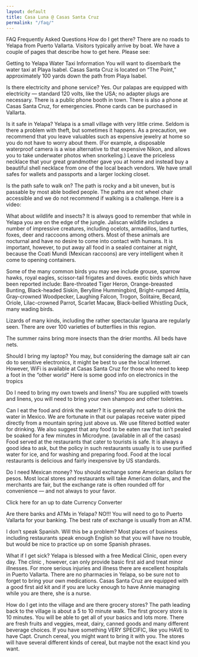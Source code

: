 ```yaml
---
layout: default
title: Casa Luna @ Casas Santa Cruz
permalink: "/faq/"
---
```



FAQ
Frequently Asked Questions
How do I get there?
There are no roads to Yelapa from Puerto Vallarta. Visitors typically arrive by boat. We have a couple of pages that describe how to get here. Please see:

Getting to Yelapa
Water Taxi Information
You will want to disembark the water taxi at Playa Isabel. Casas Santa Cruz is located on “The Point,” approximately 100 yards down the path from Playa Isabel.

Is there electricity and phone service?
Yes. Our palapas are equipped with electricity — standard 120 volts, like the USA; no adapter plugs are necessary.
There is a public phone booth in town. There is also a phone at Casas Santa Cruz, for emergencies. Phone cards can be purchased in Vallarta.

Is it safe in Yelapa?
Yelapa is a small village with very little crime. Seldom is there a problem with theft,  but sometimes it happens. As a precaution,  we recommend that you leave valuables such as expensive jewelry at home so you do not have to worry about them. (For example, a disposable waterproof camera is a wise alternative to that expensive Nikon, and allows you to take underwater photos when snorkeling.) Leave the priceless necklace that your great grandmother gave you at home and instead buy a beautiful shell necklace from one of the local beach vendors. We have small safes for wallets and passports and a larger locking closet.

Is the path safe to walk on?
The path is rocky and a bit uneven,  but is passable by most able bodied people. The paths are not wheel chair accessible and we do not recommend if walking is a challenge. Here is a video:



What about wildlife and insects?
It is always good to remember that while in Yelapa you are on the edge of the jungle. Jaliscan wildlife includes a number of impressive creatures, including ocelots, armadillos, land turtles, foxes, deer and raccoons among others.
Most of these animals are nocturnal and have no desire to come into contact with humans. It is important, however, to put away all food in a sealed container at night, because the Coati Mundi (Mexican raccoons) are very intelligent when it come to opening containers.

Some of the many common birds you may see include grouse, sparrow hawks, royal eagles, scissor-tail frigates and doves. exotic birds which have been reported include: Bare-throated Tiger Heron, Orange-breasted Bunting, Black-headed Siskin, Berylline Hummingbird, Bright-rumped Attila, Gray-crowned Woodpecker, Laughing Falcon, Trogon, Solitaire, Becard, Oriole, Lilac-crowned Parrot, Scarlet Macaw, Black-bellied Whistling Duck, many wading birds.

Lizards of many kinds, including the rather spectacular Iguana are regularly seen. There are over 100 varieties of  butterflies in this region.

The summer rains bring more insects than the drier months.  All beds have nets.

Should I bring my laptop?
You may, but considering the damage salt air can do to sensitive electronics, it might be best to use the local Internet. However, WiFi is available at Casas Santa Cruz for those who need to keep a foot in the “other world” Here is some good info on electronics in the tropics

Do I need to bring my own towels and linens?
You are supplied with towels and linens, you will need to bring your own shampoo and other toiletries.

Can I eat the food and drink the water?
It is generally not safe to drink the water in Mexico. We are fortunate in that our palapas receive water piped directly from a mountain spring just above us. We use filtered bottled water for drinking. We also suggest that any food to be eaten raw that isn’t pealed be soaked for a few minutes in Microdyne. (available in all of the casas) Food served at the restaurants that cater to tourists is safe. It is always a good idea to ask, but the policy in such restaurants usually is to use purified water for ice, and for washing and preparing food.
Food at the local restaurants is delicious and fairly inexpensive by US standards.

Do I need Mexican money?
You should exchange some American dollars for pesos. Most local stores and restaurants will take American dollars,
and the merchants are fair, but the exchange rate is often rounded off for convenience — and not always to your favor.

Click here for an up to date Currency Converter

Are there banks and ATMs in Yelapa?
NO!!!   You will need to go to Puerto Vallarta for your banking. The best rate of exchange is usually from an ATM.

I don’t speak Spanish. Will this be a problem?
Most places of business including restaurants speak enough English so that you will have no trouble, but would be nice to practice up on some Spanish phrases.

What if I get sick?
Yelapa is blessed with a free Medical Clinic, open every day. The clinic , however, can only provide basic first aid and treat minor illnesses.  For more serious injuries and illness there are excellent hospitals in Puerto Vallarta. There are no pharmacies in Yelapa, so be sure not to forget to bring your own medications.  Casas Santa Cruz are equipped with a good first aid kit and if you are lucky enough to have Annie managing while you are there, she is a nurse.

How do I get into the village and are there grocery stores?
The path leading back to the village is about a 5 to 10 minute walk.  The first grocery store is 10 minutes. You will be able to get all of your basics and lots more.  There are fresh fruits and veggies, meat, dairy, canned goods and many different beverage choices.  If you have something VERY SPECIFIC, like you HAVE to have Capt. Crunch cereal, you might want to bring it with you.  The stores will have several different kinds of cereal, but maybe not the exact kind you want.

